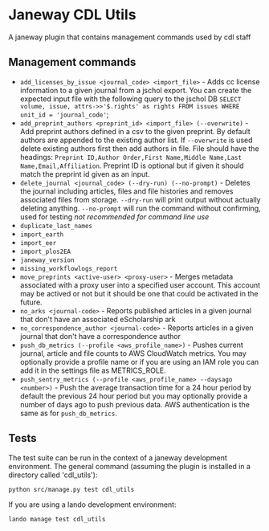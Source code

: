 # Janeway CDL Utils

A janeway plugin that contains management commands used by cdl staff

## Management commands

* `add_licenses_by_issue <journal_code> <import_file>` - Adds cc license information to a given journal from a jschol export. You can create the expected input file with the following query to the jschol DB `SELECT volume, issue, attrs->>'$.rights' as rights FROM issues WHERE unit_id = 'journal_code'`;
* `add_preprint_authors <preprint_id> <import_file> (--overwrite)` - Add preprint authors defined in a csv to the given preprint.  By default authors are appended to the existing author list. If `--overwrite` is used delete existing authors first then add authors in file.  File should have the headings: `Preprint ID,Author Order,First Name,Middle Name,Last Name,Email,Affiliation`. Preprint ID is optional but if given it should match the preprint id given as an input.
* `delete_journal <journal_code> (--dry-run) (--no-prompt)` - Deletes the journal including articles, files and file histories and removes associated files from storage.  `--dry-run` will print output without actually deleting anything.  `--no-prompt` will run the command without confirming, used for testing *not recommended for command line use*
* `duplicate_last_names`
* `import_earth`
* `import_eer`
* `import_plos2EA`
* `janeway_version`
* `missing_workflowlogs_report`
* `move_preprints <active-user> <proxy-user>` - Merges metadata associated with a proxy user into a specified user account.  This account may be actived or not but it should be one that could be activated in the future.
* `no_arks <journal-code>` - Reports published articles in a given journal that don't have an associated eScholarship ark
* `no_correspondence_author <journal-code>` - Reports articles in a given journal that don't have a correspondence author
* `push_db_metrics (--profile <aws_profile_name>)` - Pushes current journal, article and file counts to AWS CloudWatch metrics.  You may optionally provide a profile name or if you are using an IAM role you can add it in the settings file as METRICS_ROLE.
* `push_sentry_metrics (--profile <aws_profile_name> --daysago <number>)` - Push the average transaction time for a 24 hour period by default the previous 24 hour period but you may optionally provide a number of days ago to push previous data.  AWS authentication is the same as for `push_db_metrics`.

## Tests

The test suite can be run in the context of a janeway development environment.  The general command (assuming the plugin is installed in a directory called 'cdl_utils'):

```
python src/manage.py test cdl_utils
```

If you are using a lando development environment:
```
lando manage test cdl_utils
```